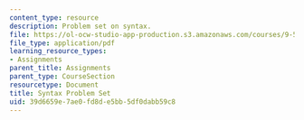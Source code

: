 ```yaml
---
content_type: resource
description: Problem set on syntax.
file: https://ol-ocw-studio-app-production.s3.amazonaws.com/courses/9-56j-abnormal-language-fall-2004/39d6659e7ae0fd8de5bb5df0dabb59c8_prob_setsolution.pdf
file_type: application/pdf
learning_resource_types:
- Assignments
parent_title: Assignments
parent_type: CourseSection
resourcetype: Document
title: Syntax Problem Set
uid: 39d6659e-7ae0-fd8d-e5bb-5df0dabb59c8
---
```

